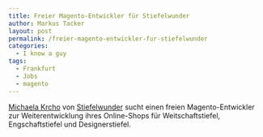 ```yaml
---
title: Freier Magento-Entwickler für Stiefelwunder
author: Markus Tacker
layout: post
permalink: /freier-magento-entwickler-fur-stiefelwunder
categories:
  - I know a guy
tags:
  - Frankfurt
  - Jobs
  - magento
---
```

[Michaela Krcho][1] von [Stiefelwunder][2] sucht einen freien Magento-Entwickler zur Weiterentwicklung ihres Online-Shops für Weitschaftstiefel, Engschaftstiefel und Designerstiefel.

 [1]: https://www.xing.com/profile/Michaela_Krcho
 [2]: http://www.stiefelwunder.de/